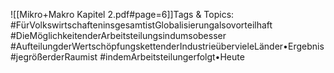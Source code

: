 
![[Mikro+Makro Kapitel 2.pdf#page=6]]Tags & Topics:
   #FürVolkswirtschafteninsgesamtistGlobalisierungalsovorteilhaft
   #DieMöglichkeitenderArbeitsteilungsindumsobesser
   #AufteilungderWertschöpfungskettenderIndustrieübervieleLänder•Ergebnis
   #jegrößerderRaumist
   #indemArbeitsteilungerfolgt•Heute